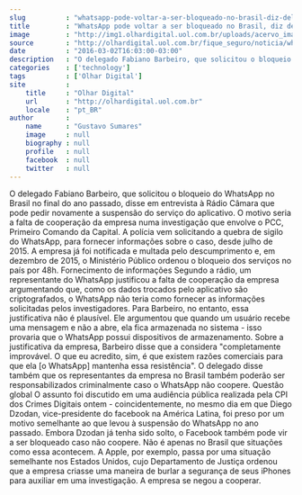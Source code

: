 ```yaml
---
slug          : "whatsapp-pode-voltar-a-ser-bloqueado-no-brasil-diz-delegado"
title         : "WhatsApp pode voltar a ser bloqueado no Brasil, diz delegado"
image         : "http://img1.olhardigital.uol.com.br/uploads/acervo_imagens/2015/12/20151224111912_660_420.jpg"
source        : "http://olhardigital.uol.com.br/fique_seguro/noticia/whatsapp-pode-voltar-a-ser-bloqueado-no-brasil-diz-delegado/55745"
date          : "2016-03-02T16:03:00-03:00"
description   : "O delegado Fabiano Barbeiro, que solicitou o bloqueio do WhatsApp no Brasil no final do ano passado, disse em entrevista à Rádio Câmara que pode pedir novamente a suspensão do serviço do aplicativo. O motivo seria a falta de cooperação da empresa numa investigação que envolve o PCC, Primeiro Comando da Capital. A polícia vem solicitando a quebra de sigilo do WhatsApp, para fornecer informações sobre o caso, desde julho de 2015. A empresa já foi notificada e multada pelo descumprimento e, em dezembro de 2015, o Ministério Público ordenou o bloqueio dos serviços no país por 48h. Fornecimento de informações Segundo a rádio, um representante do WhatsApp justificou a falta de cooperação da empresa argumentando que, como os dados trocados pelo aplicativo são criptografados, o WhatsApp não teria como fornecer as informações solicitadas pelos investigadores. Para Barbeiro, no entanto, essa justificativa não é plausível. Ele argumentou que quando um usuário recebe uma mensagem e não a abre, ela fica armazenada no sistema - isso provaria que o WhatsApp possui dispositivos de armazenamento. Sobre a justificativa da empresa, Barbeiro disse que a considera 'completamente improvável. O que eu acredito, sim, é que existem razões comerciais para que ela [o WhatsApp] mantenha essa resistência'. O delegado disse também que os representantes da empresa no Brasil também poderão ser responsabilizados criminalmente caso o WhatsApp não coopere. Questão global O assunto foi discutido em uma audiência pública realizada pela CPI dos Crimes Digitais ontem - coincidentemente, no mesmo dia em que Diego Dzodan, vice-presidente do facebook na América Latina, foi preso por um motivo semelhante ao que levou à suspensão do WhatsApp no ano passado. Embora Dzodan já tenha sido solto, o Facebook também pode vir a ser bloqueado caso não coopere. Não é apenas no Brasil que situações como essa acontecem. A Apple, por exemplo, passa por uma situação semelhante nos Estados Unidos, cujo Departamento de Justiça ordenou que a empresa criasse uma maneira de burlar a segurança de seus iPhones para auxiliar em uma investigação. A empresa se negou a cooperar."
categories    : ['technology']
tags          : ['Olhar Digital']
site          :
    title     : "Olhar Digital"
    url       : "http://olhardigital.uol.com.br"
    locale    : "pt_BR"
author        :
    name      : "Gustavo Sumares"
    image     : null
    biography : null
    profile   : null
    facebook  : null
    twitter   : null
---
```


O delegado Fabiano Barbeiro, que solicitou o bloqueio do WhatsApp no Brasil no final do ano passado, disse em entrevista à Rádio Câmara que pode pedir novamente a suspensão do serviço do aplicativo. O motivo seria a falta de cooperação da empresa numa investigação que envolve o PCC, Primeiro Comando da Capital. A polícia vem solicitando a quebra de sigilo do WhatsApp, para fornecer informações sobre o caso, desde julho de 2015. A empresa já foi notificada e multada pelo descumprimento e, em dezembro de 2015, o Ministério Público ordenou o bloqueio dos serviços no país por 48h. Fornecimento de informações Segundo a rádio, um representante do WhatsApp justificou a falta de cooperação da empresa argumentando que, como os dados trocados pelo aplicativo são criptografados, o WhatsApp não teria como fornecer as informações solicitadas pelos investigadores. Para Barbeiro, no entanto, essa justificativa não é plausível. Ele argumentou que quando um usuário recebe uma mensagem e não a abre, ela fica armazenada no sistema - isso provaria que o WhatsApp possui dispositivos de armazenamento. Sobre a justificativa da empresa, Barbeiro disse que a considera "completamente improvável. O que eu acredito, sim, é que existem razões comerciais para que ela [o WhatsApp] mantenha essa resistência". O delegado disse também que os representantes da empresa no Brasil também poderão ser responsabilizados criminalmente caso o WhatsApp não coopere. Questão global O assunto foi discutido em uma audiência pública realizada pela CPI dos Crimes Digitais ontem - coincidentemente, no mesmo dia em que Diego Dzodan, vice-presidente do facebook na América Latina, foi preso por um motivo semelhante ao que levou à suspensão do WhatsApp no ano passado. Embora Dzodan já tenha sido solto, o Facebook também pode vir a ser bloqueado caso não coopere. Não é apenas no Brasil que situações como essa acontecem. A Apple, por exemplo, passa por uma situação semelhante nos Estados Unidos, cujo Departamento de Justiça ordenou que a empresa criasse uma maneira de burlar a segurança de seus iPhones para auxiliar em uma investigação. A empresa se negou a cooperar.
